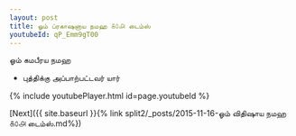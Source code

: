 ```yaml
---
layout: post
title: ஓம் ப்ரகாஷனாய நமஹ ௧௦௮ டைம்ஸ்
youtubeId: qP_Emm9gT00
---
```

 
 
 ஓம் கமபீரய நமஹ  
 
 -  புத்திக்கு அப்பாற்பட்டவர் யார் 
 
  
 
  
 
 
 
 
 
 


{% include youtubePlayer.html id=page.youtubeId %}
 
[Next]({{ site.baseurl }}{% link  split2/_posts/2015-11-16-ஓம் விதிஷாய நமஹ ௧௦௮ டைம்ஸ்.md%})
 
